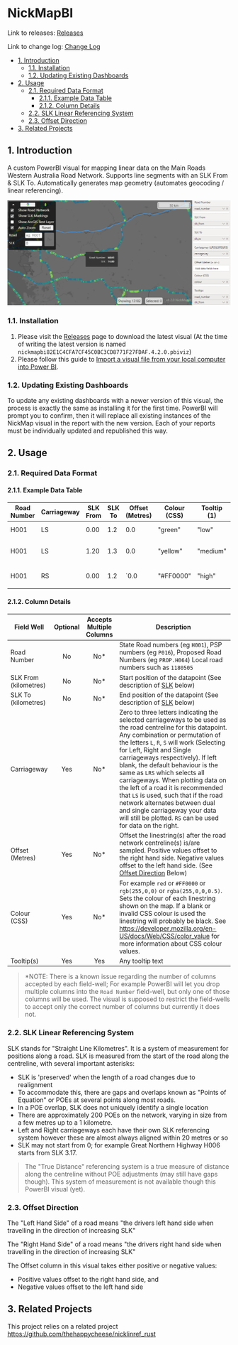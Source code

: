 # NickMapBI <!-- omit in toc -->

Link to releases: [Releases](https://github.com/thehappycheese/nickmap-bi/releases)

Link to change log: [Change Log](./changelog.md)

- [1. Introduction](#1-introduction)
  - [1.1. Installation](#11-installation)
  - [1.2. Updating Existing Dashboards](#12-updating-existing-dashboards)
- [2. Usage](#2-usage)
  - [2.1. Required Data Format](#21-required-data-format)
    - [2.1.1. Example Data Table](#211-example-data-table)
    - [2.1.2. Column Details](#212-column-details)
  - [2.2. SLK Linear Referencing System](#22-slk-linear-referencing-system)
  - [2.3. Offset Direction](#23-offset-direction)
- [3. Related Projects](#3-related-projects)

## 1. Introduction

A custom PowerBI visual for mapping linear data on the Main Roads Western
Australia Road Network. Supports line segments with an SLK From & SLK To. Automatically generates map geometry (automates geocoding / linear referencing).

![Screenshot](./readme_extras/v4.2.0-screenshot.png)

### 1.1. Installation

1. Please visit the
   [Releases](https://github.com/thehappycheese/nickmap-bi/releases) page to
   download the latest visual (At the time of writing the latest version is
   named `nickmapbi82E1C4CFA7CF45C0BC3CD8771F27FDAF.4.2.0.pbiviz`)
2. Please follow this guide to [Import a visual file from your local computer into Power BI](https://aus01.safelinks.protection.outlook.com/?url=https%3A%2F%2Flearn.microsoft.com%2Fen-us%2Fpower-bi%2Fdeveloper%2Fvisuals%2Fimport-visual%23import-a-visual-file-from-your-local-computer-into-power-bi&data=05%7C01%7CNicholas.ARCHER%40mainroads.wa.gov.au%7Ce7dad0af092c42c9894908db3fbdc0be%7Cced71ed676dd43d09acccf122b3bc423%7C0%7C0%7C638173856438541072%7CUnknown%7CTWFpbGZsb3d8eyJWIjoiMC4wLjAwMDAiLCJQIjoiV2luMzIiLCJBTiI6Ik1haWwiLCJXVCI6Mn0%3D%7C3000%7C%7C%7C&sdata=2%2FrjQ0eX8u2uM3X6jLIyriKPQjyomBllicjSBd%2BZkqs%3D&reserved=0).

### 1.2. Updating Existing Dashboards

To update any existing dashboards with a newer version of this visual, the
process is exactly the same as installing it for the first time. PowerBI will
prompt you to confirm, then it will replace all existing instances of the
NickMap visual in the report with the new version. Each of your reports must be
individually updated and republished this way.

## 2. Usage

### 2.1. Required Data Format

#### 2.1.1. Example Data Table

| Road Number | Carriageway | SLK From | SLK To | Offset (Metres) | Colour (CSS) | Tooltip (1) | Tooltip (2)          | ... |
| ----------- | ----------- | -------- | ------ | --------------- | ------------ | ----------- | -------------------- | --- |
| H001        | LS          | 0.00     | 1.2    | 0.0             | "green"      | "low"       | "Some comment"       | ... |
| H001        | LS          | 1.20     | 1.3    | 0.0             | "yellow"     | "medium"    | "Some other comment" | ... |
| H001        | RS          | 0.00     | 1.2    | `0.0            | "#FF0000"    | "high"      | "Some other comment" | ... |

#### 2.1.2. Column Details

| Field Well            | Optional | Accepts Multiple Columns | Description                                                                                                                                                                                                                                                                                                                                                                                                                                                                                                                                                                              |
| --------------------- | :------: | :----------------------: | ---------------------------------------------------------------------------------------------------------------------------------------------------------------------------------------------------------------------------------------------------------------------------------------------------------------------------------------------------------------------------------------------------------------------------------------------------------------------------------------------------------------------------------------------------------------------------------------- |
| Road Number           |    No    |           No*            | State Road numbers (eg `H001`), PSP numbers (eg `P016`), Proposed Road Numbers (eg `PROP.H064`) Local road numbers such as `1180505`                                                                                                                                                                                                                                                                                                                                                                                                                                                     |
| SLK From (kilometres) |    No    |           No*            | Start position of the datapoint (See description of [SLK](#slk-linear-referencing-system) below)                                                                                                                                                                                                                                                                                                                                                                                                                                                                                         |
| SLK To (kilometres)   |    No    |           No*            | End position of the datapoint (See description of [SLK](#slk-linear-referencing-system) below)                                                                                                                                                                                                                                                                                                                                                                                                                                                                                           |
| Carriageway           |   Yes    |           No*            | Zero to three letters indicating the selected carriageways to be used as the road centreline for this datapoint.  Any combination or permutation of the letters `L`, `R`, `S` will work (Selecting for Left, Right and Single carriageways respectively). If left blank, the default behaviour is the same as `LRS` which selects all carriageways. When plotting data on the left of a road it is recommended that `LS` is used, such that if the road network alternates between dual and single carriageway your data will still be plotted.  `RS` can be used for data on the right. |
| Offset (Metres)       |   Yes    |           No*            | Offset the linestring(s) after the road network centreline(s) is/are sampled. Positive values offset to the right hand side. Negative values offset to the left hand side. (See [Offset Direction](#offset-direction) Below)                                                                                                                                                                                                                                                                                                                                                             |
| Colour (CSS)          |   Yes    |           No*            | For example `red` or `#FF0000` or `rgb(255,0,0)` or `rgba(255,0,0,0.5)`. Sets the colour of each linestring shown on the map. If a blank or invalid CSS colour is used the linestring will probably be black. See <https://developer.mozilla.org/en-US/docs/Web/CSS/color_value> for more information about CSS colour values.                                                                                                                                                                                                                                                           |
| Tooltip(s)            |   Yes    |           Yes            | Any tooltip text                                                                                                                                                                                                                                                                                                                                                                                                                                                                                                                                                                         |

> *NOTE: There is a known issue regarding the number of columns accepted by each
> field-well; For example PowerBI will let you drop multiple columns into the
> `Road Number` field-well, but only one of those columns will be used. The
> visual is supposed to restrict the field-wells to accept only the correct
> number of columns but currently it does not.

### 2.2. SLK Linear Referencing System

SLK stands for "Straight Line Kilometres". It is a system of measurement for
positions along a road. SLK is measured from the start of the road along the
centreline, with several important asterisks:

- SLK is 'preserved' when the length of a road changes due to realignment
- To accommodate this, there are gaps and overlaps known as "Points of Equation"
  or POEs at several points along most roads.
- In a POE overlap, SLK does not uniquely identify a single location
- There are approximately 200 POEs on the network, varying in size from a few metres up to a 1 kilometre.
- Left and Right carriageways each have their own SLK referencing system however
  these are almost always aligned within 20 metres or so
- SLK may not start from 0; for example Great Northern Highway H006 starts from SLK 3.17.


> The "True Distance" referencing system is a true measure of distance along the
> centreline without POE adjustments (may still have gaps though). This system
> of measurement is not available though this PowerBI visual (yet).

### 2.3. Offset Direction

The "Left Hand Side" of a road means "the drivers left hand side when travelling
in the direction of increasing SLK"

The "Right Hand Side" of a road means "the drivers right hand side when
travelling in the direction of increasing SLK"

The Offset column in this visual takes either positive or negative values:

- Positive values offset to the right hand side, and
- Negative values offset to the left hand side

## 3. Related Projects

This project relies on a related project https://github.com/thehappycheese/nicklinref_rust